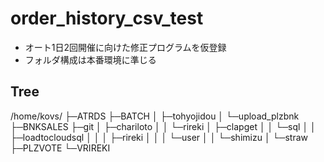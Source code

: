 # order_history_csv_test
- オート1日2回開催に向けた修正プログラムを仮登録
- フォルダ構成は本番環境に準じる

## Tree
/home/kovs/
  ├─ATRDS
  ├─BATCH
  │  ├─tohyojidou
  │  └─upload_plzbnk
  ├─BNKSALES
  ├─git
  │  ├─chariloto
  │  │  └─rireki
  │  ├─clapget
  │  │  └─sql
  │  │      ├─loadtocloudsql
  │  │      │  ├─rireki
  │  │      │  └─user
  │  │      └─shimizu
  │  └─straw
  ├─PLZVOTE
  └─VRIREKI


